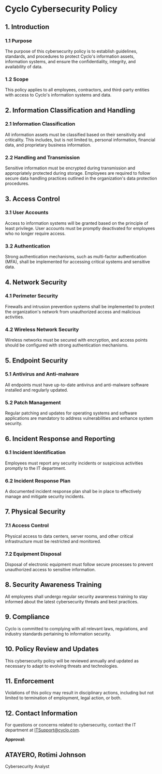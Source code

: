 # Cyclo Cybersecurity Policy

## 1. Introduction

### 1.1 Purpose
The purpose of this cybersecurity policy is to establish guidelines, standards, and procedures to protect Cyclo's information assets, information systems, and ensure the confidentiality, integrity, and availability of data.

### 1.2 Scope
This policy applies to all employees, contractors, and third-party entities with access to Cyclo's information systems and data.

## 2. Information Classification and Handling

### 2.1 Information Classification
All information assets must be classified based on their sensitivity and criticality. This includes, but is not limited to, personal information, financial data, and proprietary business information.

### 2.2 Handling and Transmission
Sensitive information must be encrypted during transmission and appropriately protected during storage. Employees are required to follow secure data handling practices outlined in the organization's data protection procedures.

## 3. Access Control

### 3.1 User Accounts
Access to information systems will be granted based on the principle of least privilege. User accounts must be promptly deactivated for employees who no longer require access.

### 3.2 Authentication
Strong authentication mechanisms, such as multi-factor authentication (MFA), shall be implemented for accessing critical systems and sensitive data.

## 4. Network Security

### 4.1 Perimeter Security
Firewalls and intrusion prevention systems shall be implemented to protect the organization's network from unauthorized access and malicious activities.

### 4.2 Wireless Network Security
Wireless networks must be secured with encryption, and access points should be configured with strong authentication mechanisms.

## 5. Endpoint Security

### 5.1 Antivirus and Anti-malware
All endpoints must have up-to-date antivirus and anti-malware software installed and regularly updated.

### 5.2 Patch Management
Regular patching and updates for operating systems and software applications are mandatory to address vulnerabilities and enhance system security.

## 6. Incident Response and Reporting

### 6.1 Incident Identification
Employees must report any security incidents or suspicious activities promptly to the IT department.

### 6.2 Incident Response Plan
A documented incident response plan shall be in place to effectively manage and mitigate security incidents.

## 7. Physical Security

### 7.1 Access Control
Physical access to data centers, server rooms, and other critical infrastructure must be restricted and monitored.

### 7.2 Equipment Disposal
Disposal of electronic equipment must follow secure processes to prevent unauthorized access to sensitive information.

## 8. Security Awareness Training
All employees shall undergo regular security awareness training to stay informed about the latest cybersecurity threats and best practices.

## 9. Compliance
Cyclo is committed to complying with all relevant laws, regulations, and industry standards pertaining to information security.

## 10. Policy Review and Updates
This cybersecurity policy will be reviewed annually and updated as necessary to adapt to evolving threats and technologies.

## 11. Enforcement
Violations of this policy may result in disciplinary actions, including but not limited to termination of employment, legal action, or both.

## 12. Contact Information
For questions or concerns related to cybersecurity, contact the IT department at [ITSupport@cyclo.com](mailto:ITSupport@cyclo.com).

**Approval:**


## ATAYERO, Rotimi Johnson

Cybersecurity Analyst
